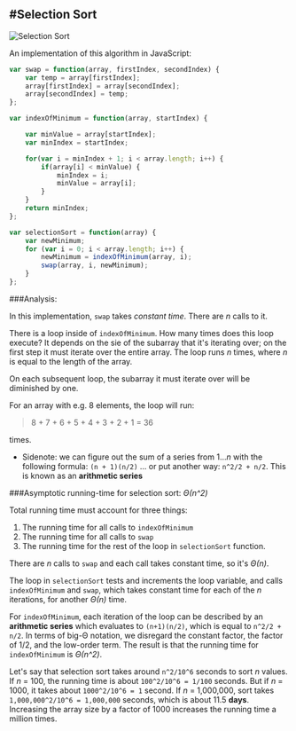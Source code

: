 #Selection Sort
---

![Selection Sort](http://i.giphy.com/CnISEDCp6IE6c.gif)

An implementation of this algorithm in JavaScript:

```javascript
var swap = function(array, firstIndex, secondIndex) {
    var temp = array[firstIndex];
    array[firstIndex] = array[secondIndex];
    array[secondIndex] = temp;
};

var indexOfMinimum = function(array, startIndex) {

    var minValue = array[startIndex];
    var minIndex = startIndex;

    for(var i = minIndex + 1; i < array.length; i++) {
        if(array[i] < minValue) {
            minIndex = i;
            minValue = array[i];
        }
    }
    return minIndex;
};

var selectionSort = function(array) {
    var newMinimum;
    for (var i = 0; i < array.length; i++) {
        newMinimum = indexOfMinimum(array, i);
        swap(array, i, newMinimum);
    }
};
```

###Analysis:

In this implementation, `swap` takes *constant time*. There are *n* calls to it.

There is a loop inside of `indexOfMinimum`. How many times does this loop execute? It depends on the sie of the subarray that it's iterating over; on the first step it must iterate over the entire array. The loop runs *n* times, where *n* is equal to the length of the array.

On each subsequent loop, the subarray it must iterate over will be diminished by one.

For an array with e.g. 8 elements, the loop will run:
> 8 + 7 + 6 + 5 + 4 + 3 + 2 + 1 = 36

times.

* Sidenote: we can figure out the sum of a series from 1...*n* with the following formula: `(n + 1)(n/2)` ... or put another way: `n^2/2 + n/2`. This is known as an **arithmetic series**

###Asymptotic running-time for selection sort: *Θ(n^2)*

Total running time must account for three things:
1. The running time for all calls to `indexOfMinimum`
2. The running time for all calls to `swap`
3. The running time for the rest of the loop in `selectionSort` function.

There are *n* calls to `swap` and each call takes constant time, so it's *Θ(n)*.

The loop in `selectionSort` tests and increments the loop variable, and calls `indexOfMinimum` and `swap`, which takes constant time for each of the *n* iterations, for another *Θ(n)* time.

For `indexOfMinimum`, each iteration of the loop can be described by an **arithmetic series** which evaluates to `(n+1)(n/2)`, which is equal to `n^2/2 + n/2`. In terms of big-Θ notation, we disregard the constant factor, the factor of 1/2, and the low-order term. The result is that the running time for `indexOfMinimum` is *Θ(n^2)*.

Let's say that selection sort takes around `n^2/10^6` seconds to sort *n* values. If *n* = 100, the running time is about `100^2/10^6 = 1/100` seconds. But if *n* = 1000, it takes about `1000^2/10^6 = 1` second. If *n* = 1,000,000, sort takes `1,000,000^2/10^6 = 1,000,000` seconds, which is about 11.5 **days**. Increasing the array size by a factor of 1000 increases the running time a million times.
